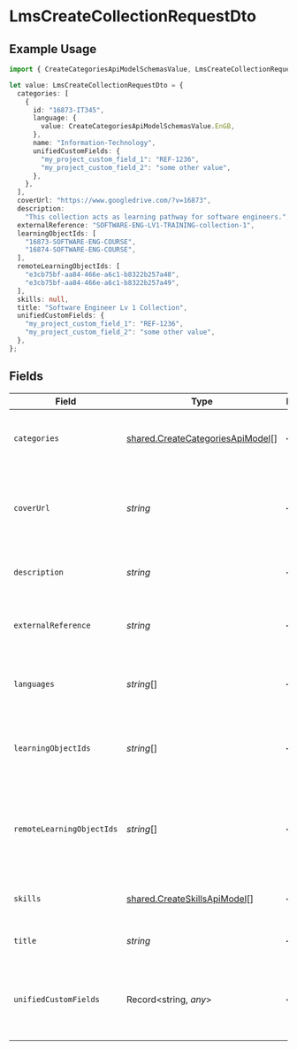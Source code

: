 # LmsCreateCollectionRequestDto

## Example Usage

```typescript
import { CreateCategoriesApiModelSchemasValue, LmsCreateCollectionRequestDto } from "@stackone/stackone-client-ts/sdk/models/shared";

let value: LmsCreateCollectionRequestDto = {
  categories: [
    {
      id: "16873-IT345",
      language: {
        value: CreateCategoriesApiModelSchemasValue.EnGB,
      },
      name: "Information-Technology",
      unifiedCustomFields: {
        "my_project_custom_field_1": "REF-1236",
        "my_project_custom_field_2": "some other value",
      },
    },
  ],
  coverUrl: "https://www.googledrive.com/?v=16873",
  description:
    "This collection acts as learning pathway for software engineers.",
  externalReference: "SOFTWARE-ENG-LV1-TRAINING-collection-1",
  learningObjectIds: [
    "16873-SOFTWARE-ENG-COURSE",
    "16874-SOFTWARE-ENG-COURSE",
  ],
  remoteLearningObjectIds: [
    "e3cb75bf-aa84-466e-a6c1-b8322b257a48",
    "e3cb75bf-aa84-466e-a6c1-b8322b257a49",
  ],
  skills: null,
  title: "Software Engineer Lv 1 Collection",
  unifiedCustomFields: {
    "my_project_custom_field_1": "REF-1236",
    "my_project_custom_field_2": "some other value",
  },
};
```

## Fields

| Field                                                                                        | Type                                                                                         | Required                                                                                     | Description                                                                                  | Example                                                                                      |
| -------------------------------------------------------------------------------------------- | -------------------------------------------------------------------------------------------- | -------------------------------------------------------------------------------------------- | -------------------------------------------------------------------------------------------- | -------------------------------------------------------------------------------------------- |
| `categories`                                                                                 | [shared.CreateCategoriesApiModel](../../../sdk/models/shared/createcategoriesapimodel.md)[]  | :heavy_minus_sign:                                                                           | The categories associated with this content                                                  |                                                                                              |
| `coverUrl`                                                                                   | *string*                                                                                     | :heavy_minus_sign:                                                                           | The URL of the thumbnail image associated with the collection.                               | https://www.googledrive.com/?v=16873                                                         |
| `description`                                                                                | *string*                                                                                     | :heavy_minus_sign:                                                                           | The description of the collection                                                            | This collection acts as learning pathway for software engineers.                             |
| `externalReference`                                                                          | *string*                                                                                     | :heavy_minus_sign:                                                                           | The external ID associated with this collection                                              | SOFTWARE-ENG-LV1-TRAINING-collection-1                                                       |
| `languages`                                                                                  | *string*[]                                                                                   | :heavy_minus_sign:                                                                           | The languages associated with this collection                                                |                                                                                              |
| `learningObjectIds`                                                                          | *string*[]                                                                                   | :heavy_minus_sign:                                                                           | The child ID/IDs associated with this collection                                             | [<br/>"16873-SOFTWARE-ENG-COURSE",<br/>"16874-SOFTWARE-ENG-COURSE"<br/>]                     |
| `remoteLearningObjectIds`                                                                    | *string*[]                                                                                   | :heavy_minus_sign:                                                                           | Provider's unique identifiers of the child ID/IDs associated with this collection            | [<br/>"e3cb75bf-aa84-466e-a6c1-b8322b257a48",<br/>"e3cb75bf-aa84-466e-a6c1-b8322b257a49"<br/>] |
| `skills`                                                                                     | [shared.CreateSkillsApiModel](../../../sdk/models/shared/createskillsapimodel.md)[]          | :heavy_minus_sign:                                                                           | The skills associated with this content                                                      |                                                                                              |
| `title`                                                                                      | *string*                                                                                     | :heavy_minus_sign:                                                                           | The title of the collection                                                                  | Software Engineer Lv 1 Collection                                                            |
| `unifiedCustomFields`                                                                        | Record<string, *any*>                                                                        | :heavy_minus_sign:                                                                           | Custom Unified Fields configured in your StackOne project                                    | {<br/>"my_project_custom_field_1": "REF-1236",<br/>"my_project_custom_field_2": "some other value"<br/>} |